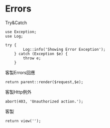 # Errors

Try&Catch

```
use Exception;
use Log;

try {
        Log::info('Showing Error Exception');
    } catch (Exception $e) {
        throw e;
    }
```

客製Errors回應

```
return parent::render($request,$e);
```

客製Http例外

```
abort(403, 'Unauthorized action.');
```

客製

```
return view('');
```



